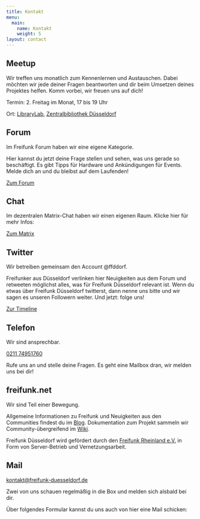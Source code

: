```yaml
---
title: Kontakt
menu:
  main:
    name: Kontakt
    weight: 5
layout: contact
---
```

## Meetup

Wir treffen uns monatlich zum Kennenlernen und Austauschen. Dabei möchten wir jede deiner Fragen beantworten und dir beim Umsetzen deines Projektes helfen. Komm vorbei, wir freuen uns auf dich!

Termin: 2. Freitag im Monat, 17 bis 19 Uhr

Ort: [LibraryLab](https://www.duesseldorf.de/stadtbuechereien/bibliotheken/librarylab.html), [Zentralbibliothek Düsseldorf](https://www.openstreetmap.org/node/9233164726)

## Forum

Im Freifunk Forum haben wir eine eigene Kategorie.

Hier kannst du jetzt deine Frage stellen und sehen, was uns gerade so beschäftigt. Es gibt Tipps für Hardware und Ankündigungen für Events. Melde dich an und du bleibst auf dem Laufenden!

[Zum Forum](https://forum.freifunk.net/c/community/dusseldorf)

## Chat

Im dezentralen Matrix-Chat haben wir einen eigenen Raum. Klicke hier für mehr Infos:

[Zum Matrix](https://matrix.to/#/#freifunk-duesseldorf:matrix.org)

## Twitter

Wir betreiben gemeinsam den Account @ffddorf.

Freifunker aus Düsseldorf verlinken hier Neuigkeiten aus dem Forum und retweeten möglichst alles, was für Freifunk Düsseldorf relevant ist. Wenn du etwas über Freifunk Düsseldorf twitterst, dann nenne uns bitte und wir sagen es unseren Followern weiter. Und jetzt: folge uns!

[Zur Timeline](https://twitter.com/ffddorf)

## Telefon

Wir sind ansprechbar.

[0211 74951760](tel:+4921174951760)

Rufe uns an und stelle deine Fragen. Es geht eine Mailbox dran, wir melden uns bei dir!

## freifunk.net

Wir sind Teil einer Bewegung.

Allgemeine Informationen zu Freifunk und Neuigkeiten aus den Communities findest du im [Blog](https://freifunk.net/). Dokumentation zum Projekt sammeln wir Community-übergreifend im [Wiki](https://wiki.freifunk.net/).

Freifunk Düsseldorf wird gefördert durch den [Freifunk Rheinland e.V.](https://freifunk-rheinland.net/) in Form von Server-Betrieb und Vernetzungsarbeit.

## Mail

[kontakt@freifunk-duesseldorf.de](mailto:kontakt@freifunk-duesseldorf.de)

Zwei von uns schauen regelmäßig in die Box und melden sich alsbald bei dir.

Über folgendes Formular kannst du uns auch von hier eine Mail schicken:
